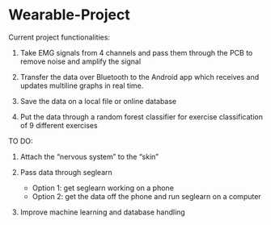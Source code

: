 # Wearable-Project
Current project functionalities:


1. Take EMG signals from 4 channels and pass them through the PCB to remove noise and amplify the signal

2. Transfer the data over Bluetooth to the Android app which receives and updates multiline graphs in real time.

3. Save the data on a local file or online database

4. Put the data through a random forest classifier for exercise classification of 9 different exercises

TO DO:

1. Attach the “nervous system” to the “skin”

2. Pass data through seglearn
	* Option 1: get seglearn working on a phone
	* Option 2: get the data off the phone and run seglearn on a computer

3. Improve machine learning and database handling
